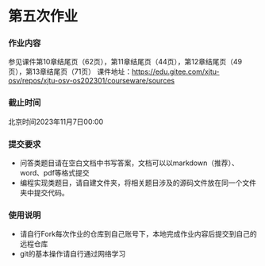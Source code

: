 # 第五次作业

### 作业内容
参见课件第10章结尾页（62页），第11章结尾页（44页），第12章结尾页（49页），第13章结尾页（71页）
课件地址：https://edu.gitee.com/xjtu-osv/repos/xjtu-osv-os202301/courseware/sources

### 截止时间
北京时间2023年11月7日00:00

### 提交要求
+ 问答类题目请在空白文档中书写答案，文档可以以markdown（推荐）、word、pdf等格式提交
+ 编程实现类题目，请自建文件夹，将相关题目涉及的源码文件放在同一个文件夹中提交代码。


### 使用说明

+ 请自行Fork每次作业的仓库到自己账号下，本地完成作业内容后提交到自己的远程仓库
+ git的基本操作请自行通过网络学习
